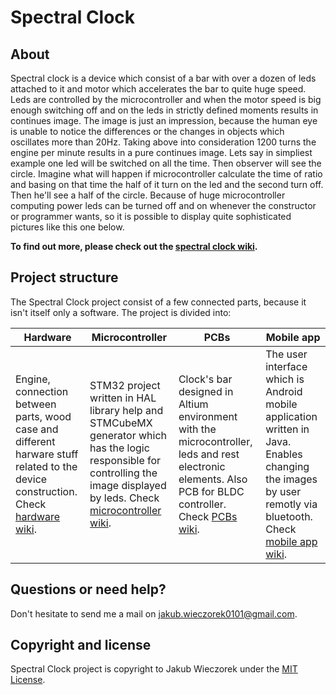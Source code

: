 # Spectral Clock

## About 
Spectral clock is a device which consist of a bar with over a dozen of leds attached to it and motor which accelerates the bar to quite huge speed. Leds are controlled by the microcontroller and when the motor speed is big enough switching off and on the leds in strictly defined moments results in continues image. The image is just an impression, because the human eye is unable to notice the differences or the changes in objects which oscillates more than 20Hz. Taking above into consideration 1200 turns the engine per minute results in a pure continues image. Lets say in simpliest example one led will be switched on all the time. Then observer will see the circle. Imagine what will happen if microcontroller calculate the time of ratio and basing on that time the half of it turn on the led and the second turn off. Then he'll see a half of the circle. Because of huge microcontroller computing power leds can be turned off and on whenever the constructor or programmer wants, so it is possible to display quite sophisticated pictures like this one below.

**To find out more, please check out the [spectral clock wiki][wiki].**

## Project structure
The Spectral Clock project consist of a few connected parts, because it isn't itself only a software. The project is divided into:

| **Hardware**     | **Microcontroller**     | **PCBs**           | **Mobile app** |
|-------------------------------------|-------------------------------|-----------------------------------|-----------------------------------|
| Engine, connection between parts, wood case and different harware stuff related to the device construction. Check [hardware wiki][hardware_wiki].| STM32 project written in HAL library help and STMCubeMX generator which has the logic responsible for controlling the image displayed by leds. Check [microcontroller wiki][microcontroller_wiki].| Clock's bar designed in Altium environment with the microcontroller, leds and rest electronic elements. Also PCB for BLDC controller. Check [PCBs wiki][pcbs_wiki]. | The user interface which is Android mobile application written in Java. Enables changing the images by user remotly via bluetooth. Check [mobile app wiki][mobile_wiki]. |

## Questions or need help?
Don't hesitate to send me a mail on jakub.wieczorek0101@gmail.com.

## Copyright and license
Spectral Clock project is copyright to Jakub Wieczorek under the [MIT License](https://opensource.org/licenses/MIT).

[wiki]: https://github.com/jakubwieczorek/spectral_clock/wiki
[hardware_wiki]: https://github.com/jakubwieczorek/spectral_clock/wiki/Hardware
[microcontroller_wiki]: https://github.com/jakubwieczorek/spectral_clock/wiki/Microcontroller
[pcbs_wiki]: https://github.com/jakubwieczorek/spectral_clock/wiki/PCBs
[mobile_wiki]: https://github.com/jakubwieczorek/spectral_clock/wiki/Mobile-application
